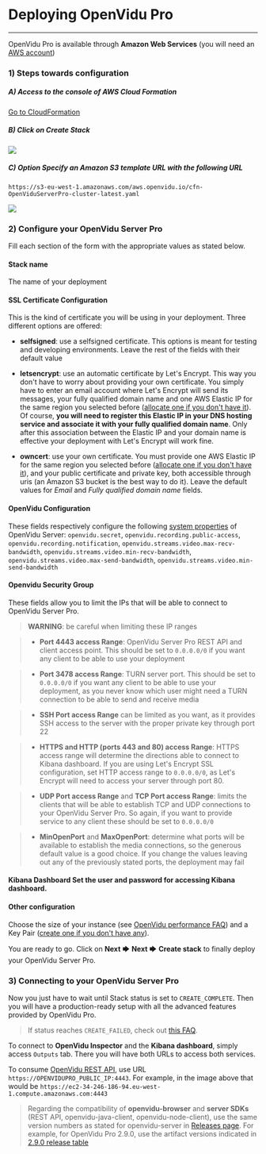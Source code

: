 # Deploying OpenVidu Pro

* * *

OpenVidu Pro is available through **Amazon Web Services** (you will need an [AWS account](https://portal.aws.amazon.com/billing/signup?redirect_url=https%3A%2F%2Faws.amazon.com%2Fregistration-confirmation#/start))

### 1) Steps towards configuration

##### A) Access to the console of AWS Cloud Formation

[Go to CloudFormation](https://console.aws.amazon.com/cloudformation)

##### B) Click on _Create Stack_

![](/img/docs/deployment/CF_newstack.png)

##### C) Option _Specify an Amazon S3 template URL_ with the following URL 

`https://s3-eu-west-1.amazonaws.com/aws.openvidu.io/cfn-OpenViduServerPro-cluster-latest.yaml` 

![](/img/docs/deployment/CF_url.png)

### 2) Configure your OpenVidu Server Pro

Fill each section of the form with the appropriate values as stated below.

#### Stack name

The name of your deployment

#### SSL Certificate Configuration

This is the kind of certificate you will be using in your deployment. Three different options are offered: 

- **selfsigned**: use a selfsigned certificate. This options is meant for testing and developing environments. Leave the rest of the fields with their default value

- **letsencrypt**: use an automatic certificate by Let's Encrypt. This way you don't have to worry about providing your own certificate. You simply have to enter an email account where Let's Encrypt will send its messages, your fully qualified domain name and one AWS Elastic IP for the same region you selected before ([allocate one if you don't have it](https://docs.aws.amazon.com/AWSEC2/latest/UserGuide/elastic-ip-addresses-eip.html#using-instance-addressing-eips-allocating)). Of course, **you will need to register this Elastic IP in your DNS hosting service and associate it with your fully qualified domain name**. Only after this association between the Elastic IP and your domain name is effective your deployment with Let's Encrypt will work fine.

- **owncert**: use your own certificate. You must provide one AWS Elastic IP for the same region you selected before ([allocate one if you don't have it](https://docs.aws.amazon.com/AWSEC2/latest/UserGuide/elastic-ip-addresses-eip.html#using-instance-addressing-eips-allocating)), and your public certificate and private key, both accessible through uris (an Amazon S3 bucket is the best way to do it). Leave the default values for *Email* and *Fully qualified domain name* fields.

#### OpenVidu Configuration

These fields respectively configure the following [system properties](https://docs.openvidu.io/en/stable/reference-docs/openvidu-server-params/) of OpenVidu Server: `openvidu.secret`, `openvidu.recording.public-access`, `openvidu.recording.notification`, `openvidu.streams.video.max-recv-bandwidth`, `openvidu.streams.video.min-recv-bandwidth`, `openvidu.streams.video.max-send-bandwidth`, `openvidu.streams.video.min-send-bandwidth`


#### Openvidu Security Group

These fields allow you to limit the IPs that will be able to connect to OpenVidu Server Pro. 

> **WARNING**: be careful when limiting these IP ranges
 
  > - **Port 4443 access Range**: OpenVidu Server Pro REST API and client access point. This should be set to `0.0.0.0/0` if you want any client to be able to use your deployment 

  > - **Port 3478 access Range**: TURN server port. This should be set to `0.0.0.0/0` if you want any client to be able to use your deployment, as you never know which user might need a TURN connection to be able to send and receive media 

  > - **SSH Port access Range** can be limited as you want, as it provides SSH access to the server with the proper private key through port 22 

  > - **HTTPS and HTTP (ports 443 and 80) access Range**: HTTPS access range will determine the directions able to connect to Kibana dashboard. If you are using Let's Encrypt SSL configuration, set HTTP access range to `0.0.0.0/0`, as Let's Encrypt will need to access your server through port 80. 

  > - **UDP Port access Range** and **TCP Port access Range**: limits the clients that will be able to establish TCP and UDP connections to your OpenVidu Server Pro. So again, if you want to provide service to any client these should be set to `0.0.0.0/0` 

  > - **MinOpenPort** and **MaxOpenPort**: determine what ports will be available to establish the media connections, so the generous default value is a good choice. If you change the values leaving out any of the previously stated ports, the deployment may fail

#### Kibana Dashboard Set the user and password for accessing Kibana dashboard.

#### Other configuration

Choose the size of your instance (see [OpenVidu performance FAQ](https://docs.openvidu.io/en/stable/troubleshooting/#9-which-is-the-current-status-of-openvidu-on-scalability-and-fault-tolerance)) and a Key Pair ([create one if you don't have any](https://docs.aws.amazon.com/AWSEC2/latest/UserGuide/ec2-key-pairs.html#having-ec2-create-your-key-pair)).

You are ready to go. Click on **Next** 🡆 **Next** 🡆 **Create stack** to finally deploy your OpenVidu Server Pro.

### 3) Connecting to your OpenVidu Server Pro

Now you just have to wait until Stack status is set to `CREATE_COMPLETE`. Then you will have a production-ready setup with all the advanced features provided by OpenVidu Pro.

> If status reaches `CREATE_FAILED`, check out [this FAQ](https://docs.openvidu.io/en/stable/troubleshooting/#13-deploying-openvidu-in-aws-is-failing).

To connect to **OpenVidu Inspector** and the **Kibana dashboard**, simply access `Outputs` tab. There you will have both URLs to access both services.


To consume [OpenVidu REST API](https://docs.openvidu.io/en/stable/reference-docs/REST-API/), use URL `https://OPENVIDUPRO_PUBLIC_IP:4443`. For example, in the image above that would be `https://ec2-34-246-186-94.eu-west-1.compute.amazonaws.com:4443`

>Regarding the compatibility of **openvidu-browser** and **server SDKs** (REST API, openvidu-java-client, openvidu-node-client), use the same version numbers as stated for openvidu-server in [Releases page](https://docs.openvidu.io/en/stable/releases/). For example, for OpenVidu Pro 2.9.0, use the artifact versions indicated in [2.9.0 release table](https://docs.openvidu.io/en/stable/releases#290)

